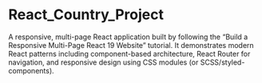# React_Country_Project
A responsive, multi-page React application built by following the “Build a Responsive Multi-Page React 19 Website” tutorial. It demonstrates modern React patterns including component-based architecture, React Router for navigation, and responsive design using CSS modules (or SCSS/styled-components).
